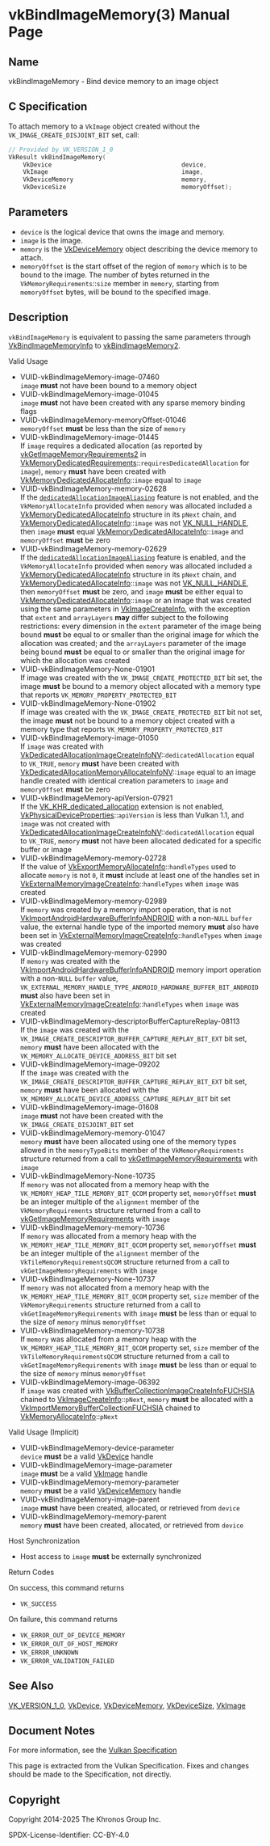 # vkBindImageMemory(3) Manual Page

## Name

vkBindImageMemory - Bind device memory to an image object



## [](#_c_specification)C Specification

To attach memory to a `VkImage` object created without the `VK_IMAGE_CREATE_DISJOINT_BIT` set, call:

```c++
// Provided by VK_VERSION_1_0
VkResult vkBindImageMemory(
    VkDevice                                    device,
    VkImage                                     image,
    VkDeviceMemory                              memory,
    VkDeviceSize                                memoryOffset);
```

## [](#_parameters)Parameters

- `device` is the logical device that owns the image and memory.
- `image` is the image.
- `memory` is the [VkDeviceMemory](https://registry.khronos.org/vulkan/specs/latest/man/html/VkDeviceMemory.html) object describing the device memory to attach.
- `memoryOffset` is the start offset of the region of `memory` which is to be bound to the image. The number of bytes returned in the `VkMemoryRequirements`::`size` member in `memory`, starting from `memoryOffset` bytes, will be bound to the specified image.

## [](#_description)Description

`vkBindImageMemory` is equivalent to passing the same parameters through [VkBindImageMemoryInfo](https://registry.khronos.org/vulkan/specs/latest/man/html/VkBindImageMemoryInfo.html) to [vkBindImageMemory2](https://registry.khronos.org/vulkan/specs/latest/man/html/vkBindImageMemory2.html).

Valid Usage

- [](#VUID-vkBindImageMemory-image-07460)VUID-vkBindImageMemory-image-07460  
  `image` **must** not have been bound to a memory object
- [](#VUID-vkBindImageMemory-image-01045)VUID-vkBindImageMemory-image-01045  
  `image` **must** not have been created with any sparse memory binding flags
- [](#VUID-vkBindImageMemory-memoryOffset-01046)VUID-vkBindImageMemory-memoryOffset-01046  
  `memoryOffset` **must** be less than the size of `memory`
- [](#VUID-vkBindImageMemory-image-01445)VUID-vkBindImageMemory-image-01445  
  If `image` requires a dedicated allocation (as reported by [vkGetImageMemoryRequirements2](https://registry.khronos.org/vulkan/specs/latest/man/html/vkGetImageMemoryRequirements2.html) in [VkMemoryDedicatedRequirements](https://registry.khronos.org/vulkan/specs/latest/man/html/VkMemoryDedicatedRequirements.html)::`requiresDedicatedAllocation` for `image`), `memory` **must** have been created with [VkMemoryDedicatedAllocateInfo](https://registry.khronos.org/vulkan/specs/latest/man/html/VkMemoryDedicatedAllocateInfo.html)::`image` equal to `image`
- [](#VUID-vkBindImageMemory-memory-02628)VUID-vkBindImageMemory-memory-02628  
  If the [`dedicatedAllocationImageAliasing`](#features-dedicatedAllocationImageAliasing) feature is not enabled, and the `VkMemoryAllocateInfo` provided when `memory` was allocated included a [VkMemoryDedicatedAllocateInfo](https://registry.khronos.org/vulkan/specs/latest/man/html/VkMemoryDedicatedAllocateInfo.html) structure in its `pNext` chain, and [VkMemoryDedicatedAllocateInfo](https://registry.khronos.org/vulkan/specs/latest/man/html/VkMemoryDedicatedAllocateInfo.html)::`image` was not [VK\_NULL\_HANDLE](https://registry.khronos.org/vulkan/specs/latest/man/html/VK_NULL_HANDLE.html), then `image` **must** equal [VkMemoryDedicatedAllocateInfo](https://registry.khronos.org/vulkan/specs/latest/man/html/VkMemoryDedicatedAllocateInfo.html)::`image` and `memoryOffset` **must** be zero
- [](#VUID-vkBindImageMemory-memory-02629)VUID-vkBindImageMemory-memory-02629  
  If the [`dedicatedAllocationImageAliasing`](#features-dedicatedAllocationImageAliasing) feature is enabled, and the `VkMemoryAllocateInfo` provided when `memory` was allocated included a [VkMemoryDedicatedAllocateInfo](https://registry.khronos.org/vulkan/specs/latest/man/html/VkMemoryDedicatedAllocateInfo.html) structure in its `pNext` chain, and [VkMemoryDedicatedAllocateInfo](https://registry.khronos.org/vulkan/specs/latest/man/html/VkMemoryDedicatedAllocateInfo.html)::`image` was not [VK\_NULL\_HANDLE](https://registry.khronos.org/vulkan/specs/latest/man/html/VK_NULL_HANDLE.html), then `memoryOffset` **must** be zero, and `image` **must** be either equal to [VkMemoryDedicatedAllocateInfo](https://registry.khronos.org/vulkan/specs/latest/man/html/VkMemoryDedicatedAllocateInfo.html)::`image` or an image that was created using the same parameters in [VkImageCreateInfo](https://registry.khronos.org/vulkan/specs/latest/man/html/VkImageCreateInfo.html), with the exception that `extent` and `arrayLayers` **may** differ subject to the following restrictions: every dimension in the `extent` parameter of the image being bound **must** be equal to or smaller than the original image for which the allocation was created; and the `arrayLayers` parameter of the image being bound **must** be equal to or smaller than the original image for which the allocation was created
- [](#VUID-vkBindImageMemory-None-01901)VUID-vkBindImageMemory-None-01901  
  If image was created with the `VK_IMAGE_CREATE_PROTECTED_BIT` bit set, the image **must** be bound to a memory object allocated with a memory type that reports `VK_MEMORY_PROPERTY_PROTECTED_BIT`
- [](#VUID-vkBindImageMemory-None-01902)VUID-vkBindImageMemory-None-01902  
  If image was created with the `VK_IMAGE_CREATE_PROTECTED_BIT` bit not set, the image **must** not be bound to a memory object created with a memory type that reports `VK_MEMORY_PROPERTY_PROTECTED_BIT`
- [](#VUID-vkBindImageMemory-image-01050)VUID-vkBindImageMemory-image-01050  
  If `image` was created with [VkDedicatedAllocationImageCreateInfoNV](https://registry.khronos.org/vulkan/specs/latest/man/html/VkDedicatedAllocationImageCreateInfoNV.html)::`dedicatedAllocation` equal to `VK_TRUE`, `memory` **must** have been created with [VkDedicatedAllocationMemoryAllocateInfoNV](https://registry.khronos.org/vulkan/specs/latest/man/html/VkDedicatedAllocationMemoryAllocateInfoNV.html)::`image` equal to an image handle created with identical creation parameters to `image` and `memoryOffset` **must** be zero
- [](#VUID-vkBindImageMemory-apiVersion-07921)VUID-vkBindImageMemory-apiVersion-07921  
  If the [VK\_KHR\_dedicated\_allocation](https://registry.khronos.org/vulkan/specs/latest/man/html/VK_KHR_dedicated_allocation.html) extension is not enabled, [VkPhysicalDeviceProperties](https://registry.khronos.org/vulkan/specs/latest/man/html/VkPhysicalDeviceProperties.html)::`apiVersion` is less than Vulkan 1.1, and `image` was not created with [VkDedicatedAllocationImageCreateInfoNV](https://registry.khronos.org/vulkan/specs/latest/man/html/VkDedicatedAllocationImageCreateInfoNV.html)::`dedicatedAllocation` equal to `VK_TRUE`, `memory` **must** not have been allocated dedicated for a specific buffer or image
- [](#VUID-vkBindImageMemory-memory-02728)VUID-vkBindImageMemory-memory-02728  
  If the value of [VkExportMemoryAllocateInfo](https://registry.khronos.org/vulkan/specs/latest/man/html/VkExportMemoryAllocateInfo.html)::`handleTypes` used to allocate `memory` is not `0`, it **must** include at least one of the handles set in [VkExternalMemoryImageCreateInfo](https://registry.khronos.org/vulkan/specs/latest/man/html/VkExternalMemoryImageCreateInfo.html)::`handleTypes` when `image` was created
- [](#VUID-vkBindImageMemory-memory-02989)VUID-vkBindImageMemory-memory-02989  
  If `memory` was created by a memory import operation, that is not [VkImportAndroidHardwareBufferInfoANDROID](https://registry.khronos.org/vulkan/specs/latest/man/html/VkImportAndroidHardwareBufferInfoANDROID.html) with a non-`NULL` `buffer` value, the external handle type of the imported memory **must** also have been set in [VkExternalMemoryImageCreateInfo](https://registry.khronos.org/vulkan/specs/latest/man/html/VkExternalMemoryImageCreateInfo.html)::`handleTypes` when `image` was created
- [](#VUID-vkBindImageMemory-memory-02990)VUID-vkBindImageMemory-memory-02990  
  If `memory` was created with the [VkImportAndroidHardwareBufferInfoANDROID](https://registry.khronos.org/vulkan/specs/latest/man/html/VkImportAndroidHardwareBufferInfoANDROID.html) memory import operation with a non-`NULL` `buffer` value, `VK_EXTERNAL_MEMORY_HANDLE_TYPE_ANDROID_HARDWARE_BUFFER_BIT_ANDROID` **must** also have been set in [VkExternalMemoryImageCreateInfo](https://registry.khronos.org/vulkan/specs/latest/man/html/VkExternalMemoryImageCreateInfo.html)::`handleTypes` when `image` was created
- [](#VUID-vkBindImageMemory-descriptorBufferCaptureReplay-08113)VUID-vkBindImageMemory-descriptorBufferCaptureReplay-08113  
  If the `image` was created with the `VK_IMAGE_CREATE_DESCRIPTOR_BUFFER_CAPTURE_REPLAY_BIT_EXT` bit set, `memory` **must** have been allocated with the `VK_MEMORY_ALLOCATE_DEVICE_ADDRESS_BIT` bit set
- [](#VUID-vkBindImageMemory-image-09202)VUID-vkBindImageMemory-image-09202  
  If the `image` was created with the `VK_IMAGE_CREATE_DESCRIPTOR_BUFFER_CAPTURE_REPLAY_BIT_EXT` bit set, `memory` **must** have been allocated with the `VK_MEMORY_ALLOCATE_DEVICE_ADDRESS_CAPTURE_REPLAY_BIT` bit set
- [](#VUID-vkBindImageMemory-image-01608)VUID-vkBindImageMemory-image-01608  
  `image` **must** not have been created with the `VK_IMAGE_CREATE_DISJOINT_BIT` set
- [](#VUID-vkBindImageMemory-memory-01047)VUID-vkBindImageMemory-memory-01047  
  `memory` **must** have been allocated using one of the memory types allowed in the `memoryTypeBits` member of the `VkMemoryRequirements` structure returned from a call to [vkGetImageMemoryRequirements](https://registry.khronos.org/vulkan/specs/latest/man/html/vkGetImageMemoryRequirements.html) with `image`
- [](#VUID-vkBindImageMemory-None-10735)VUID-vkBindImageMemory-None-10735  
  If `memory` was not allocated from a memory heap with the `VK_MEMORY_HEAP_TILE_MEMORY_BIT_QCOM` property set, `memoryOffset` **must** be an integer multiple of the `alignment` member of the `VkMemoryRequirements` structure returned from a call to [vkGetImageMemoryRequirements](https://registry.khronos.org/vulkan/specs/latest/man/html/vkGetImageMemoryRequirements.html) with `image`
- [](#VUID-vkBindImageMemory-memory-10736)VUID-vkBindImageMemory-memory-10736  
  If `memory` was allocated from a memory heap with the `VK_MEMORY_HEAP_TILE_MEMORY_BIT_QCOM` property set, `memoryOffset` **must** be an integer multiple of the `alignment` member of the `VkTileMemoryRequirementsQCOM` structure returned from a call to `vkGetImageMemoryRequirements` with `image`
- [](#VUID-vkBindImageMemory-None-10737)VUID-vkBindImageMemory-None-10737  
  If `memory` was not allocated from a memory heap with the `VK_MEMORY_HEAP_TILE_MEMORY_BIT_QCOM` property set, `size` member of the `VkMemoryRequirements` structure returned from a call to `vkGetImageMemoryRequirements` with `image` **must** be less than or equal to the size of `memory` minus `memoryOffset`
- [](#VUID-vkBindImageMemory-memory-10738)VUID-vkBindImageMemory-memory-10738  
  If `memory` was allocated from a memory heap with the `VK_MEMORY_HEAP_TILE_MEMORY_BIT_QCOM` property set, `size` member of the `VkTileMemoryRequirementsQCOM` structure returned from a call to `vkGetImageMemoryRequirements` with `image` **must** be less than or equal to the size of `memory` minus `memoryOffset`
- [](#VUID-vkBindImageMemory-image-06392)VUID-vkBindImageMemory-image-06392  
  If `image` was created with [VkBufferCollectionImageCreateInfoFUCHSIA](https://registry.khronos.org/vulkan/specs/latest/man/html/VkBufferCollectionImageCreateInfoFUCHSIA.html) chained to [VkImageCreateInfo](https://registry.khronos.org/vulkan/specs/latest/man/html/VkImageCreateInfo.html)::`pNext`, `memory` **must** be allocated with a [VkImportMemoryBufferCollectionFUCHSIA](https://registry.khronos.org/vulkan/specs/latest/man/html/VkImportMemoryBufferCollectionFUCHSIA.html) chained to [VkMemoryAllocateInfo](https://registry.khronos.org/vulkan/specs/latest/man/html/VkMemoryAllocateInfo.html)::`pNext`

Valid Usage (Implicit)

- [](#VUID-vkBindImageMemory-device-parameter)VUID-vkBindImageMemory-device-parameter  
  `device` **must** be a valid [VkDevice](https://registry.khronos.org/vulkan/specs/latest/man/html/VkDevice.html) handle
- [](#VUID-vkBindImageMemory-image-parameter)VUID-vkBindImageMemory-image-parameter  
  `image` **must** be a valid [VkImage](https://registry.khronos.org/vulkan/specs/latest/man/html/VkImage.html) handle
- [](#VUID-vkBindImageMemory-memory-parameter)VUID-vkBindImageMemory-memory-parameter  
  `memory` **must** be a valid [VkDeviceMemory](https://registry.khronos.org/vulkan/specs/latest/man/html/VkDeviceMemory.html) handle
- [](#VUID-vkBindImageMemory-image-parent)VUID-vkBindImageMemory-image-parent  
  `image` **must** have been created, allocated, or retrieved from `device`
- [](#VUID-vkBindImageMemory-memory-parent)VUID-vkBindImageMemory-memory-parent  
  `memory` **must** have been created, allocated, or retrieved from `device`

Host Synchronization

- Host access to `image` **must** be externally synchronized

Return Codes

On success, this command returns

- `VK_SUCCESS`

On failure, this command returns

- `VK_ERROR_OUT_OF_DEVICE_MEMORY`
- `VK_ERROR_OUT_OF_HOST_MEMORY`
- `VK_ERROR_UNKNOWN`
- `VK_ERROR_VALIDATION_FAILED`

## [](#_see_also)See Also

[VK\_VERSION\_1\_0](https://registry.khronos.org/vulkan/specs/latest/man/html/VK_VERSION_1_0.html), [VkDevice](https://registry.khronos.org/vulkan/specs/latest/man/html/VkDevice.html), [VkDeviceMemory](https://registry.khronos.org/vulkan/specs/latest/man/html/VkDeviceMemory.html), [VkDeviceSize](https://registry.khronos.org/vulkan/specs/latest/man/html/VkDeviceSize.html), [VkImage](https://registry.khronos.org/vulkan/specs/latest/man/html/VkImage.html)

## [](#_document_notes)Document Notes

For more information, see the [Vulkan Specification](https://registry.khronos.org/vulkan/specs/latest/html/vkspec.html#vkBindImageMemory)

This page is extracted from the Vulkan Specification. Fixes and changes should be made to the Specification, not directly.

## [](#_copyright)Copyright

Copyright 2014-2025 The Khronos Group Inc.

SPDX-License-Identifier: CC-BY-4.0